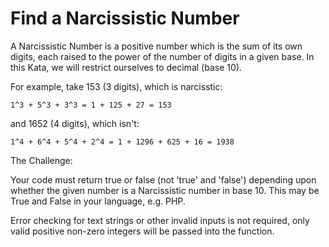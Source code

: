 # Find a Narcissistic Number

A Narcissistic Number is a positive number which is the sum of its own digits, each raised to the power of the number of digits in a given base. In this Kata, we will restrict ourselves to decimal (base 10).

For example, take 153 (3 digits), which is narcisstic:

`1^3 + 5^3 + 3^3 = 1 + 125 + 27 = 153`

and 1652 (4 digits), which isn't:

`1^4 + 6^4 + 5^4 + 2^4 = 1 + 1296 + 625 + 16 = 1938`

The Challenge:

Your code must return true or false (not 'true' and 'false') depending upon whether the given number is a Narcissistic number in base 10. This may be True and False in your language, e.g. PHP.

Error checking for text strings or other invalid inputs is not required, only valid positive non-zero integers will be passed into the function.
